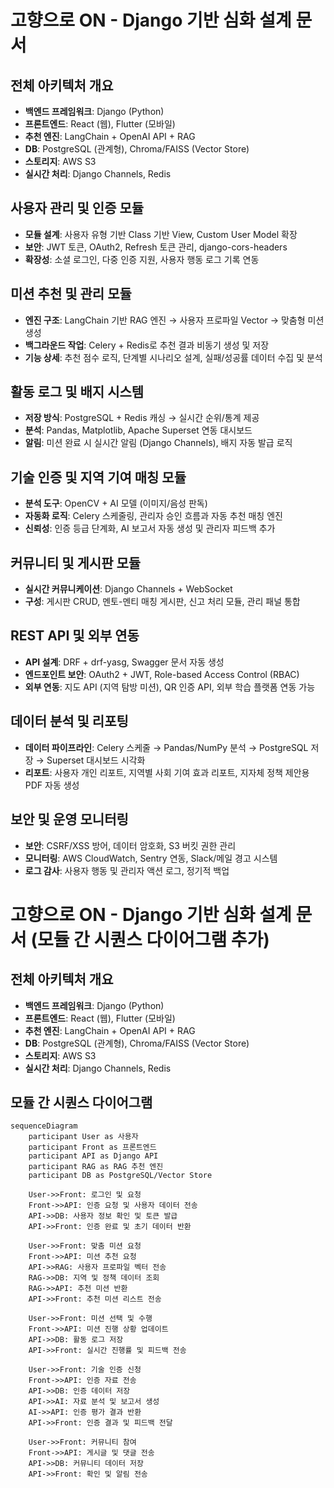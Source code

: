 # 고향으로 ON - Django 기반 심화 설계 문서

## 전체 아키텍처 개요
- **백엔드 프레임워크**: Django (Python)
- **프론트엔드**: React (웹), Flutter (모바일)
- **추천 엔진**: LangChain + OpenAI API + RAG
- **DB**: PostgreSQL (관계형), Chroma/FAISS (Vector Store)
- **스토리지**: AWS S3
- **실시간 처리**: Django Channels, Redis

## 사용자 관리 및 인증 모듈
- **모듈 설계**: 사용자 유형 기반 Class 기반 View, Custom User Model 확장
- **보안**: JWT 토큰, OAuth2, Refresh 토큰 관리, django-cors-headers
- **확장성**: 소셜 로그인, 다중 인증 지원, 사용자 행동 로그 기록 연동

## 미션 추천 및 관리 모듈
- **엔진 구조**: LangChain 기반 RAG 엔진 → 사용자 프로파일 Vector → 맞춤형 미션 생성
- **백그라운드 작업**: Celery + Redis로 추천 결과 비동기 생성 및 저장
- **기능 상세**: 추천 점수 로직, 단계별 시나리오 설계, 실패/성공률 데이터 수집 및 분석

## 활동 로그 및 배지 시스템
- **저장 방식**: PostgreSQL + Redis 캐싱 → 실시간 순위/통계 제공
- **분석**: Pandas, Matplotlib, Apache Superset 연동 대시보드
- **알림**: 미션 완료 시 실시간 알림 (Django Channels), 배지 자동 발급 로직

## 기술 인증 및 지역 기여 매칭 모듈
- **분석 도구**: OpenCV + AI 모델 (이미지/음성 판독)
- **자동화 로직**: Celery 스케줄링, 관리자 승인 흐름과 자동 추천 매칭 엔진
- **신뢰성**: 인증 등급 단계화, AI 보고서 자동 생성 및 관리자 피드백 추가

## 커뮤니티 및 게시판 모듈
- **실시간 커뮤니케이션**: Django Channels + WebSocket
- **구성**: 게시판 CRUD, 멘토-멘티 매칭 게시판, 신고 처리 모듈, 관리 패널 통합

## REST API 및 외부 연동
- **API 설계**: DRF + drf-yasg, Swagger 문서 자동 생성
- **엔드포인트 보안**: OAuth2 + JWT, Role-based Access Control (RBAC)
- **외부 연동**: 지도 API (지역 탐방 미션), QR 인증 API, 외부 학습 플랫폼 연동 가능

## 데이터 분석 및 리포팅
- **데이터 파이프라인**: Celery 스케줄 → Pandas/NumPy 분석 → PostgreSQL 저장 → Superset 대시보드 시각화
- **리포트**: 사용자 개인 리포트, 지역별 사회 기여 효과 리포트, 지자체 정책 제안용 PDF 자동 생성

## 보안 및 운영 모니터링
- **보안**: CSRF/XSS 방어, 데이터 암호화, S3 버킷 권한 관리
- **모니터링**: AWS CloudWatch, Sentry 연동, Slack/메일 경고 시스템
- **로그 감사**: 사용자 행동 및 관리자 액션 로그, 정기적 백업


# 고향으로 ON - Django 기반 심화 설계 문서 (모듈 간 시퀀스 다이어그램 추가)

## 전체 아키텍처 개요

* **백엔드 프레임워크**: Django (Python)
* **프론트엔드**: React (웹), Flutter (모바일)
* **추천 엔진**: LangChain + OpenAI API + RAG
* **DB**: PostgreSQL (관계형), Chroma/FAISS (Vector Store)
* **스토리지**: AWS S3
* **실시간 처리**: Django Channels, Redis


## 모듈 간 시퀀스 다이어그램

```mermaid
sequenceDiagram
    participant User as 사용자
    participant Front as 프론트엔드
    participant API as Django API
    participant RAG as RAG 추천 엔진
    participant DB as PostgreSQL/Vector Store

    User->>Front: 로그인 및 요청
    Front->>API: 인증 요청 및 사용자 데이터 전송
    API->>DB: 사용자 정보 확인 및 토큰 발급
    API->>Front: 인증 완료 및 초기 데이터 반환

    User->>Front: 맞춤 미션 요청
    Front->>API: 미션 추천 요청
    API->>RAG: 사용자 프로파일 벡터 전송
    RAG->>DB: 지역 및 정책 데이터 조회
    RAG->>API: 추천 미션 반환
    API->>Front: 추천 미션 리스트 전송

    User->>Front: 미션 선택 및 수행
    Front->>API: 미션 진행 상황 업데이트
    API->>DB: 활동 로그 저장
    API->>Front: 실시간 진행률 및 피드백 전송

    User->>Front: 기술 인증 신청
    Front->>API: 인증 자료 전송
    API->>DB: 인증 데이터 저장
    API->>AI: 자료 분석 및 보고서 생성
    AI->>API: 인증 평가 결과 반환
    API->>Front: 인증 결과 및 피드백 전달

    User->>Front: 커뮤니티 참여
    Front->>API: 게시글 및 댓글 전송
    API->>DB: 커뮤니티 데이터 저장
    API->>Front: 확인 및 알림 전송
```

